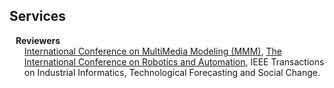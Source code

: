 ## Services

<h4 style="margin:0 10px 0;">Reviewers</h4>

<ul style="margin:0 0 5px;">
  <a href="https://www.mmm2023.no"><autocolor>International Conference on MultiMedia Modeling (MMM)</autocolor></a>, <a href="http://www.ieee-ras.org/conferences-workshops/fully-sponsored/icra"><autocolor>The International Conference on Robotics and Automation</autocolor></a>, IEEE Transactions on Industrial Informatics, Technological Forecasting and Social Change.
</ul>
